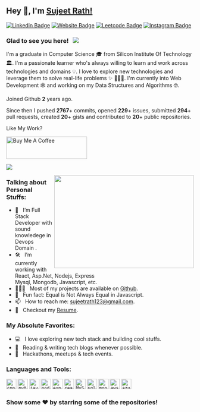 ## Hey 👋, I'm [Sujeet Rath!](https://sujeetrath-portfolio.vercel.app/)

[![Linkedin Badge](https://img.shields.io/badge/-LinkedIn-0e76a8?style=flat-square&logo=Linkedin&logoColor=white)](https://www.linkedin.com/in/sujeet-kumar-rath-43a273225/)
[![Website Badge](https://img.shields.io/badge/Website-3b5998?style=flat-square&logo=google-chrome&logoColor=white)](https://sujeetrath-portfolio.vercel.app/)
[![Leetcode Badge](https://img.shields.io/badge/-Leetcode-00acee?style=flat-square&logo=leetcode&logoColor=white)](https://leetcode.com/Sujeet_18/)
[![Instagram Badge](https://img.shields.io/badge/-Instagram-e4405f?style=flat-square&logo=Instagram&logoColor=white)](https://instagram.com/iampavangandhi/)

### Glad to see you here! &nbsp; ![](https://visitor-badge.glitch.me/badge?page_id=iampavangandhi.iampavangandhi&style=flat-square&color=0088cc)

I'm a graduate in Computer Science 🎓 from Silicon Institute Of Technology 🏛. I'm a passionate learner who's always willing to learn and work across technologies and domains 💡. I love to explore new technologies and leverage them to solve real-life problems ✨ 👨🏻‍💻. I'm currently into Web Development 🕸️ and working on my Data Structures and Algorithms 🤓.

Joined Github **2** years ago.

Since then I pushed **2767**+ commits, opened **229**+ issues, submitted **294**+ pull requests, created **20**+ gists and contributed to **20**+ public repositories.

Like My Work?

<a href="https://www.buymeacoffee.com/iampavangandhi" target="_blank"><img src="https://cdn.buymeacoffee.com/buttons/v2/default-yellow.png" alt="Buy Me A Coffee" height="60px" width="217px" ></a>

[![](https://gitwar.herokuapp.com/badge?username=iampavangandhi&label=Gitwar%20Profile%20Score&style=for-the-badge&color=0088cc)](https://gitwar.herokuapp.com/)

<img align="right" height="250" width="375" alt="" src="https://raw.githubusercontent.com/iampavangandhi/iampavangandhi/master/gifs/coder.gif" />

### Talking about Personal Stuffs:

- 🚀 &nbsp; I’m Full Stack Developer with sound knowledege in Devops Domain .
- 🛠 &nbsp; I’m currently working with React, Asp.Net, Nodejs, Express <br /> Mysql, Mongodb, Javascript, etc.
- 👨🏻‍💻 &nbsp; Most of my projects are available on [Github](https://github.com/skr18?tab=repositories).
- 👾 &nbsp; Fun fact: Equal is Not Always Equal in Javascript.
- 📫 &nbsp; How to reach me: sujeetrath123@gmail.com.
- 📝 &nbsp; Checkout my [Resume](https://drive.google.com/drive/folders/1qZjbWu5yK4XxxSLeRr8mIVBKFSFogu4J).

### My Absolute Favorites:

- 💻 &nbsp; I love exploring new tech stack and building cool stuffs.
- 📰 &nbsp; Reading & writing tech blogs whenever possible.
- 🍕 &nbsp; Hackathons, meetups & tech events.

### Languages and Tools:

<code><img height="27" src="https://upload.wikimedia.org/wikipedia/commons/thumb/1/18/ISO_C%2B%2B_Logo.svg/1200px-ISO_C%2B%2B_Logo.svg.png" alt="cpp"></code>
<code><img height="27" src="https://upload.wikimedia.org/wikipedia/commons/thumb/0/0a/Python.svg/1200px-Python.svg.png" alt="python"></code>
<code><img height="27" src="https://miro.medium.com/v2/resize:fit:1200/1*yUNfohs9jA6GCDmyCYJTvA@2x.png" alt="javascript"></code>
<code><img height="27" src="https://upload.wikimedia.org/wikipedia/commons/thumb/d/d9/Node.js_logo.svg/1200px-Node.js_logo.svg.png" alt="nodejs"></code>
<code><img height="27" src="https://geekflare.com/wp-content/uploads/2023/01/expressjs.png" alt="expressjs"></code>
<code><img height="27" src="https://upload.wikimedia.org/wikipedia/commons/thumb/a/a7/React-icon.svg/1200px-React-icon.svg.png" alt="react"></code>
<code><img height="27" src="https://d1.awsstatic.com/asset-repository/products/amazon-rds/1024px-MySQL.ff87215b43fd7292af172e2a5d9b844217262571.png" alt="MySql"></code>
<code><img height="27" src="https://i0.wp.com/learn.onemonth.com/wp-content/uploads/2019/07/image2-1.png?fit=600%2C315&ssl=1" alt="sql"></code>
<code><img height="27" src="https://encrypted-tbn0.gstatic.com/images?q=tbn%3AANd9GcSTTzPAw-55ssm1Im594xYZ9eRQu2JylrkYLg&usqp=CAU" alt="mongodb"></code>
<code><img height="27" src="https://a0.awsstatic.com/libra-css/images/logos/aws_logo_smile_1200x630.png" alt="aws"></code>
<code><img height="27" src="https://iteraprocess.com/wp-content/uploads/2022/10/Recurso-96partner-azure.png" alt="azure"></code>
<!--
<code><img height="25" src="https://raw.githubusercontent.com/github/explore/80688e429a7d4ef2fca1e82350fe8e3517d3494d/topics/sass/sass.png" alt="sass"></code>
-->

### Show some ❤️ by starring some of the repositories!

</div>
